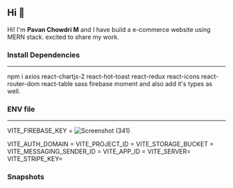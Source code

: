## Hi 👋

Hi! I'm **Pavan Chowdri M** and I have build a e-commerce website using MERN stack. excited to share my work.


### Install Dependencies
----
npm i axios react-chartjs-2 react-hot-toast react-redux react-icons react-router-dom react-table sass firebase moment 
and also add it's types as well.

### ENV file
---

VITE_FIREBASE_KEY =   ![Screenshot (341)](https://github.com/user-attachments/assets/ca4dd80d-fec5-4e7c-9e2c-93b4335dca9f)

VITE_AUTH_DOMAIN =
VITE_PROJECT_ID = 
VITE_STORAGE_BUCKET = 
VITE_MESSAGING_SENDER_ID =
VITE_APP_ID = 
VITE_SERVER=
VITE_STRIPE_KEY=

### Snapshots
